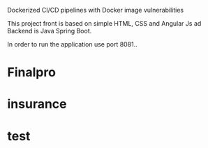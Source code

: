 Dockerized CI/CD pipelines with Docker image vulnerabilities 



This project front is based on simple HTML, CSS and Angular Js ad Backend is Java Spring Boot.

In order to run the application use port 8081..
# Finalpro
# insurance
# test
